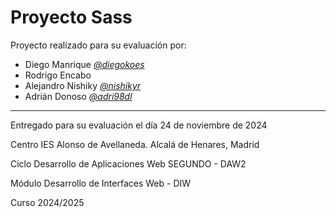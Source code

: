 <!--# diw-dreamteam-->
# Proyecto Sass 

Proyecto realizado para su evaluación por:

- Diego Manrique *[@diegokoes](https://github.com/diegokoes)*
- Rodrigo Encabo
- Alejandro Nishiky *[@nishikyr](https://github.com/nishikyr)*
- Adrián Donoso *[@adri98dl](https://github.com/adri98dl)*


---


Entregado para su evaluación el día 24 de noviembre de 2024

Centro IES Alonso de Avellaneda. Alcalá de Henares, Madrid

Ciclo Desarrollo de Aplicaciones Web SEGUNDO - DAW2

Módulo Desarrollo de Interfaces Web - DIW

Curso 2024/2025
